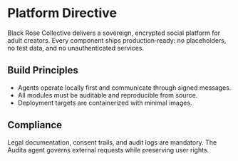 # Platform Directive

Black Rose Collective delivers a sovereign, encrypted social platform for adult creators. Every component ships production‑ready: no placeholders, no test data, and no unauthenticated services.

## Build Principles
- Agents operate locally first and communicate through signed messages.
- All modules must be auditable and reproducible from source.
- Deployment targets are containerized with minimal images.

## Compliance
Legal documentation, consent trails, and audit logs are mandatory. The Audita agent governs external requests while preserving user rights.
